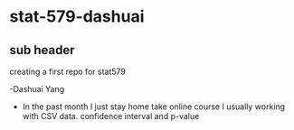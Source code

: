 # stat-579-dashuai
## sub header
creating a first repo for stat579


-Dashuai Yang 
- In the past month I just stay home take online course
I usually working with CSV data.
confidence interval and p-value
